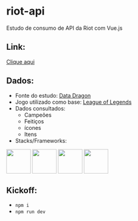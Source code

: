 # riot-api
Estudo de consumo de API da Riot com Vue.js


## Link: 
[Clique aqui](https://estudo-riot-api.netlify.app/)


## Dados:
- Fonte do estudo: [Data Dragon](https://developer.riotgames.com/docs/lol)
- Jogo utilizado como base: [League of Legends](https://www.leagueoflegends.com/pt-br/)
- Dados consultados:
  - Campeões
  - Feitiços
  - ícones
  - Itens
- Stacks/Frameworks:
<div align="left">
  <img src="https://cdn.jsdelivr.net/gh/devicons/devicon/icons/javascript/javascript-original.svg" height=64px width=64px />
  <img src="https://cdn.jsdelivr.net/gh/devicons/devicon@latest/icons/tailwindcss/tailwindcss-original.svg" height=64px width=64px />
  <img src="https://cdn.jsdelivr.net/gh/devicons/devicon@latest/icons/vitejs/vitejs-original.svg" height=64px width=64px  />
  <img src="https://cdn.jsdelivr.net/gh/devicons/devicon@latest/icons/vuejs/vuejs-original.svg" height=64px width=64px />
</div>


## Kickoff:
- `npm i`
- `npm run dev`
